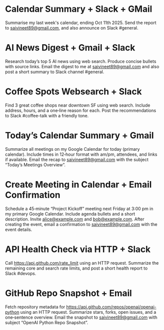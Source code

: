 Calendar Summary + Slack + GMail
================================

Summarise my last week's calendar, ending Oct 11th 2025. Send the report to saivineet89@gmail.com, and also announce on Slack #general.



AI News Digest + Gmail + Slack
==============================

Research today’s top 5 AI news using web search. Produce concise bullets with source links. Email the digest to me at saivineet89@gmail.com and also post a short summary to Slack channel #general.


Coffee Spots Websearch + Slack
==============================

Find 3 great coffee shops near downtown SF using web search. Include address, hours, and a one‑line reason for each. Post the recommendations to Slack #coffee-talk with a friendly tone.


Today’s Calendar Summary + Gmail
================================

Summarize all meetings on my Google Calendar for today (primary calendar). Include times in 12‑hour format with am/pm, attendees, and links if available. Email the recap to saivineet89@gmail.com with the subject “Today’s Meetings Overview”.


Create Meeting in Calendar + Email Confirmation
==============================================

Schedule a 45‑minute “Project Kickoff” meeting next Friday at 3:00 pm in my primary Google Calendar. Include agenda bullets and a short description. Invite alice@example.com and bob@example.com. After creating the event, email a confirmation to saivineet89@gmail.com with the event details.


API Health Check via HTTP + Slack
=================================

Call https://api.github.com/rate_limit using an HTTP request. Summarize the remaining core and search rate limits, and post a short health report to Slack #devops.


GitHub Repo Snapshot + Email
============================

Fetch repository metadata for https://api.github.com/repos/openai/openai-python using an HTTP request. Summarize stars, forks, open issues, and a one‑sentence overview. Email the snapshot to saivineet89@gmail.com with subject “OpenAI Python Repo Snapshot”.


